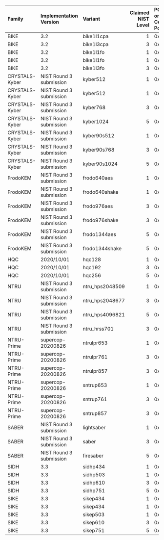 | Family         | Implementation Version   | Variant         |   Claimed NIST Level | PQ-only Code Point   | Hybrid Elliptic Curve   | Hybrid Code Point   |
|:---------------|:-------------------------|:----------------|---------------------:|:---------------------|:------------------------|:--------------------|
| BIKE           | 3.2                      | bike1l1cpa      |                    1 | 0x0206               | secp256_r1              | 0x2F06              |
| BIKE           | 3.2                      | bike1l3cpa      |                    3 | 0x0207               | secp384_r1              | 0x2F07              |
| BIKE           | 3.2                      | bike1l1fo       |                    1 | 0x0223               | x25519                  | 0x2F28              |
| BIKE           | 3.2                      | bike1l1fo       |                    1 | 0x0223               | secp256_r1              | 0x2F23              |
| BIKE           | 3.2                      | bike1l3fo       |                    3 | 0x0224               | secp384_r1              | 0x2F24              |
| CRYSTALS-Kyber | NIST Round 3 submission  | kyber512        |                    1 | 0x020F               | x25519                  | 0x2F26              |
| CRYSTALS-Kyber | NIST Round 3 submission  | kyber512        |                    1 | 0x020F               | secp256_r1              | 0x2F0F              |
| CRYSTALS-Kyber | NIST Round 3 submission  | kyber768        |                    3 | 0x0210               | secp384_r1              | 0x2F10              |
| CRYSTALS-Kyber | NIST Round 3 submission  | kyber1024       |                    5 | 0x0211               | secp521_r1              | 0x2F11              |
| CRYSTALS-Kyber | NIST Round 3 submission  | kyber90s512     |                    1 | 0x0229               | secp256_r1              | 0x2F29              |
| CRYSTALS-Kyber | NIST Round 3 submission  | kyber90s768     |                    3 | 0x022A               | secp384_r1              | 0x2F2A              |
| CRYSTALS-Kyber | NIST Round 3 submission  | kyber90s1024    |                    5 | 0x022B               | secp521_r1              | 0x2F2B              |
| FrodoKEM       | NIST Round 3 submission  | frodo640aes     |                    1 | 0x0200               | secp256_r1              | 0x2F00              |
| FrodoKEM       | NIST Round 3 submission  | frodo640shake   |                    1 | 0x0201               | secp256_r1              | 0x2F01              |
| FrodoKEM       | NIST Round 3 submission  | frodo976aes     |                    3 | 0x0202               | secp384_r1              | 0x2F02              |
| FrodoKEM       | NIST Round 3 submission  | frodo976shake   |                    3 | 0x0203               | secp384_r1              | 0x2F03              |
| FrodoKEM       | NIST Round 3 submission  | frodo1344aes    |                    5 | 0x0204               | secp521_r1              | 0x2F04              |
| FrodoKEM       | NIST Round 3 submission  | frodo1344shake  |                    5 | 0x0205               | secp521_r1              | 0x2F05              |
| HQC            | 2020/10/01               | hqc128          |                    1 | 0x022C               | secp256_r1              | 0x2F2C              |
| HQC            | 2020/10/01               | hqc192          |                    3 | 0x022D               | secp384_r1              | 0x2F2D              |
| HQC            | 2020/10/01               | hqc256          |                    5 | 0x022E               | secp521_r1              | 0x2F2E              |
| NTRU           | NIST Round 3 submission  | ntru_hps2048509 |                    1 | 0x0214               | secp256_r1              | 0x2F14              |
| NTRU           | NIST Round 3 submission  | ntru_hps2048677 |                    3 | 0x0215               | secp384_r1              | 0x2F15              |
| NTRU           | NIST Round 3 submission  | ntru_hps4096821 |                    5 | 0x0216               | secp521_r1              | 0x2F16              |
| NTRU           | NIST Round 3 submission  | ntru_hrss701    |                    3 | 0x0217               | secp384_r1              | 0x2F17              |
| NTRU-Prime     | supercop-20200826        | ntrulpr653      |                    1 | 0x022F               | secp256_r1              | 0x2F2F              |
| NTRU-Prime     | supercop-20200826        | ntrulpr761      |                    3 | 0x0230               | secp384_r1              | 0x2F30              |
| NTRU-Prime     | supercop-20200826        | ntrulpr857      |                    3 | 0x0231               | secp384_r1              | 0x2F31              |
| NTRU-Prime     | supercop-20200826        | sntrup653       |                    1 | 0x0232               | secp256_r1              | 0x2F32              |
| NTRU-Prime     | supercop-20200826        | sntrup761       |                    3 | 0x0233               | secp384_r1              | 0x2F33              |
| NTRU-Prime     | supercop-20200826        | sntrup857       |                    3 | 0x0234               | secp384_r1              | 0x2F34              |
| SABER          | NIST Round 3 submission  | lightsaber      |                    1 | 0x0218               | secp256_r1              | 0x2F18              |
| SABER          | NIST Round 3 submission  | saber           |                    3 | 0x0219               | secp384_r1              | 0x2F19              |
| SABER          | NIST Round 3 submission  | firesaber       |                    5 | 0x021A               | secp521_r1              | 0x2F1A              |
| SIDH           | 3.3                      | sidhp434        |                    1 | 0x021B               | secp256_r1              | 0x2F1B              |
| SIDH           | 3.3                      | sidhp503        |                    1 | 0x021C               | secp256_r1              | 0x2F1C              |
| SIDH           | 3.3                      | sidhp610        |                    3 | 0x021D               | secp384_r1              | 0x2F1D              |
| SIDH           | 3.3                      | sidhp751        |                    5 | 0x021E               | secp521_r1              | 0x2F1E              |
| SIKE           | 3.3                      | sikep434        |                    1 | 0x021F               | x25519                  | 0x2F27              |
| SIKE           | 3.3                      | sikep434        |                    1 | 0x021F               | secp256_r1              | 0x2F1F              |
| SIKE           | 3.3                      | sikep503        |                    1 | 0x0220               | secp256_r1              | 0x2F20              |
| SIKE           | 3.3                      | sikep610        |                    3 | 0x0221               | secp384_r1              | 0x2F21              |
| SIKE           | 3.3                      | sikep751        |                    5 | 0x0222               | secp521_r1              | 0x2F22              |
